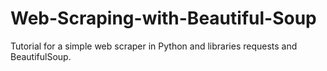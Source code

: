 # Web-Scraping-with-Beautiful-Soup
Tutorial for a simple web scraper in Python and libraries requests and BeautifulSoup.
